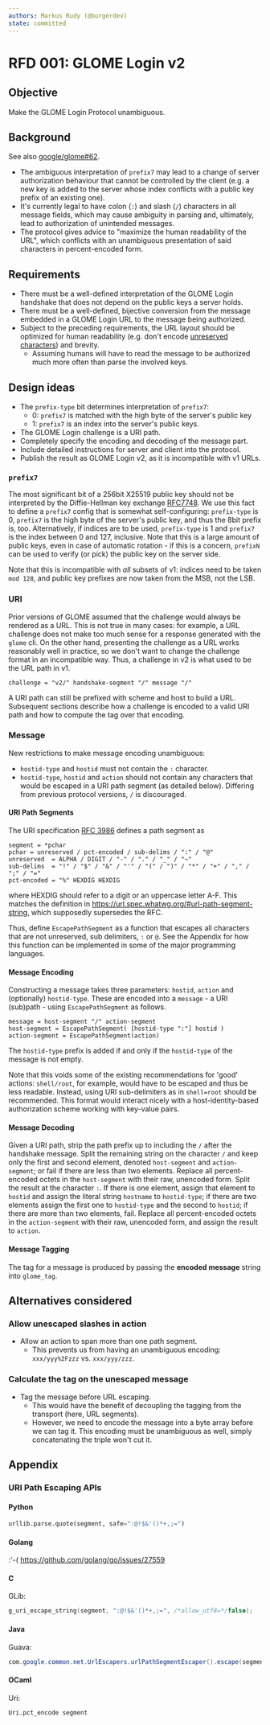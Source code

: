 ```yaml
---
authors: Markus Rudy (@burgerdev)
state: committed
---
```


# RFD 001: GLOME Login v2

## Objective

Make the GLOME Login Protocol unambiguous.

## Background

See also [google/glome#62](https://github.com/google/glome/issues/62).

- The ambiguous interpretation of `prefix7` may lead to a change of server authorization behaviour that cannot be controlled by the client (e.g. a new key is added to the server whose index conflicts with a public key prefix of an existing one).
- It's currently legal to have colon (`:`) and slash (`/`) characters in all message fields, which may cause ambiguity in parsing and, ultimately, lead to authorization of unintended messages.
- The protocol gives advice to "maximize the human readability of the URL", which conflicts with an unambiguous presentation of said characters in percent-encoded form.

## Requirements

- There must be a well-defined interpretation of the GLOME Login handshake
  that does not depend on the public keys a server holds.
- There must be a well-defined, bijective conversion from the message embedded
  in a GLOME Login URL to the message being authorized.
- Subject to the preceding requirements, the URL layout should be optimized for
  human readability (e.g. don't encode
  [unreserved characters](https://www.rfc-editor.org/rfc/rfc3986#section-2.3))
  and brevity.
  - Assuming humans will have to read the message to be authorized much more often than parse the involved keys.

## Design ideas

- The `prefix-type` bit determines interpretation of `prefix7`:
  * 0: `prefix7` is matched with the high byte of the server's public key
  * 1: `prefix7` is an index into the server's public keys.
- The GLOME Login challenge is a URI path.
- Completely specify the encoding and decoding of the message part.
- Include detailed instructions for server and client into the protocol.
- Publish the result as GLOME Login v2, as it is incompatible with v1 URLs.

### `prefix7`

The most significant bit of a 256bit X25519 public key should not be interpreted by the Diffie-Hellman key exchange [RFC7748]. We use this fact to define a `prefix7` config that is somewhat self-configuring: `prefix-type` is 0, `prefix7` is the high byte of the server's public key, and thus the 8bit prefix is, too. Alternatively, if indices are to be used, `prefix-type` is 1 and `prefix7` is the index between 0 and 127, inclusive. Note that this is a large amount of public keys, even in case of automatic rotation - if this is a concern, `prefixN` can be used to verify (or pick) the public key on the server side.

Note that this is incompatible with _all_ subsets of v1: indices need to be taken `mod 128`, and public key prefixes are now taken from the MSB, not the LSB.

[RFC7748]: https://www.rfc-editor.org/rfc/rfc7748#section-5

### URI

Prior versions of GLOME assumed that the challenge would always be rendered as a URL. This is not true in many cases: for example, a URL challenge does not make too much sense for a response generated with the `glome` cli. On the other hand, presenting the challenge as a URL works reasonably well in practice, so we don't want to change the challenge format in an incompatible way. Thus, a challenge in v2 is what used to be the URL path in v1.

```abnf
challenge = "v2/" handshake-segment "/" message "/"
```

A URI path can still be prefixed with scheme and host to build a URL. Subsequent sections describe how a challenge is encoded to a valid URI path and how to compute the tag over that encoding.

### Message

New restrictions to make message encoding unambiguous:

- `hostid-type` and `hostid` must not contain the `:` character.
- `hostid-type`, `hostid` and `action` should not contain any characters that would be escaped in a URI path segment (as detailed below). Differing from previous protocol versions, `/` is discouraged.

#### URI Path Segments

The URI specification [RFC 3986](https://www.ietf.org/rfc/rfc3986.html#section-3.3) defines a path segment as

```abnf
segment = *pchar
pchar = unreserved / pct-encoded / sub-delims / ":" / "@"
unreserved  = ALPHA / DIGIT / "-" / "." / "_" / "~"
sub-delims  = "!" / "$" / "&" / "'" / "(" / ")" / "*" / "+" / "," / ";" / "="
pct-encoded = "%" HEXDIG HEXDIG
```

where HEXDIG should refer to a digit or an uppercase letter A-F. This matches the definition in <https://url.spec.whatwg.org/#url-path-segment-string>, which supposedly supersedes the RFC.

Thus, define `EscapePathSegment` as a function that escapes all characters that are not unreserved, sub delimiters, `:` or `@`. See the Appendix for how this function can be implemented in some of the major programming languages.

#### Message Encoding

Constructing a message takes three parameters: `hostid`, `action` and (optionally) `hostid-type`. These are encoded into a `message` - a URI (sub)path - using `EscapePathSegment` as follows.

```abnf
message = host-segment "/" action-segment
host-segment = EscapePathSegment( [hostid-type ":"] hostid )
action-segment = EscapePathSegment(action)
```

The `hostid-type` prefix is added if and only if the `hostid-type` of the message is not empty.

Note that this voids some of the existing recommendations for 'good' actions: `shell/root`, for example, would have to be escaped and thus be less readable. Instead, using URI sub-delimiters as in `shell=root` should be recommended. This format would interact nicely with a host-identity-based authorization scheme working with key-value pairs.

#### Message Decoding

Given a URI path, strip the path prefix up to including the `/` after the handshake message. Split the remaining string on the character `/` and keep only the first and second element, denoted `host-segment` and `action-segment`; or fail if there are less than two elements. Replace all percent-encoded octets in the `host-segment` with their raw, unencoded form. Split the result at the character `:`. If there is one element, assign that element to `hostid` and assign the literal string `hostname` to `hostid-type`; if there are two elements assign the first one to `hostid-type` and the second to `hostid`; if there are more than two elements, fail. Replace all percent-encoded octets in the `action-segment` with their raw, unencoded form, and assign the result to `action`.

#### Message Tagging

The tag for a message is produced by passing the **encoded message** string into `glome_tag`.

## Alternatives considered

### Allow unescaped slashes in action

- Allow an action to span more than one path segment.
  - This prevents us from having an unambiguous encoding: `xxx/yyy%2Fzzz` vs. `xxx/yyy/zzz`.

### Calculate the tag on the unescaped message

- Tag the message before URL escaping.
  - This would have the benefit of decoupling the tagging from the transport (here, URL segments).
  - However, we need to encode the message into a byte array before we can tag it. This encoding must be unambiguous as well, simply concatenating the triple won't cut it.

## Appendix

### URI Path Escaping APIs

#### Python

```python
urllib.parse.quote(segment, safe=":@!$&'()*+,;=")
```

#### Golang

:'-( <https://github.com/golang/go/issues/27559>

#### C

GLib:

```c
g_uri_escape_string(segment, ":@!$&'()*+,;=", /*allow_utf8=*/false);
```

#### Java

Guava:

```java
com.google.common.net.UrlEscapers.urlPathSegmentEscaper().escape(segment)
```

#### OCaml

Uri:

```ocaml
Uri.pct_encode segment
```

